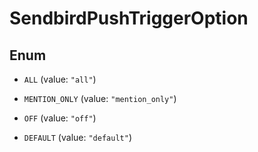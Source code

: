 

# SendbirdPushTriggerOption

## Enum


* `ALL` (value: `"all"`)

* `MENTION_ONLY` (value: `"mention_only"`)

* `OFF` (value: `"off"`)

* `DEFAULT` (value: `"default"`)



